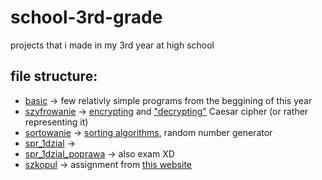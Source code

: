 # school-3rd-grade
projects that i made in my 3rd year at high school

## file structure:
- [basic](basic) -> few relativly simple programs from the beggining of this year
- [szyfrowanie](szyfrowanie) -> [encrypting](szyfrowanie/szyfrowanie_do_pliku.py) and ["decrypting"](szyfrowanie/czestotliwosc_cyfer.ipynb) Caesar cipher (or rather representing it)
- [sortowanie](sortowanie) -> [sorting algorithms](sortowanie/bubble.py), random number generator 
- [spr_1dzial](spr_1dzial) -> 
- [spr_1dzial_poprawa](spr_1dzial_poprawa) -> also exam XD
- [szkopul](szkopul) -> assignment from [this website](https://szkopul.edu.pl/)
